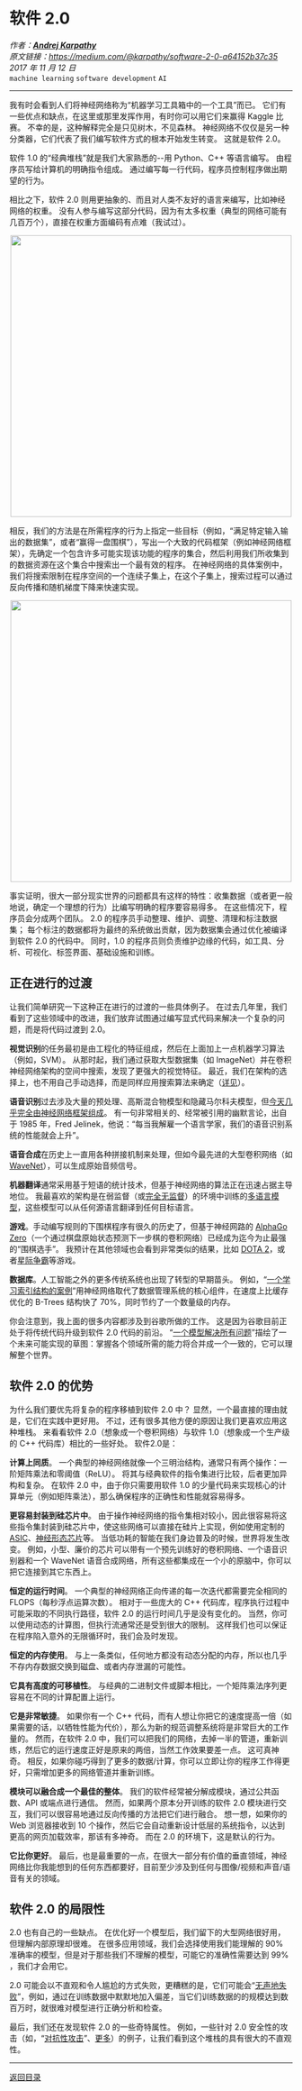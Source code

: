 # 软件 2.0
_作者：[**Andrej Karpathy**](https://medium.com/@karpathy)_  
_原文链接：<https://medium.com/@karpathy/software-2-0-a64152b37c35>_  
_2017 年 11 月 12 日_  
`machine learning` `software development` `AI`

---
我有时会看到人们将神经网络称为“机器学习工具箱中的一个工具”而已。
它们有一些优点和缺点，在这里或那里发挥作用，有时你可以用它们来赢得 Kaggle 比赛。
不幸的是，这种解释完全是只见树木，不见森林。
神经网络不仅仅是另一种分类器，它们代表了我们编写软件方式的根本开始发生转变。
这就是软件 2.0。

软件 1.0 的“经典堆栈”就是我们大家熟悉的--用 Python、C++ 等语言编写。
由程序员写给计算机的明确指令组成。
通过编写每一行代码，程序员控制程序做出期望的行为。

相比之下，软件 2.0 则用更抽象的、而且对人类不友好的语言来编写，比如神经网络的权重。
没有人参与编写这部分代码，因为有太多权重（典型的网络可能有几百万个），直接在权重方面编码有点难（我试过）。

<div align=center><img src="https://s1.ax1x.com/2020/10/19/0xF4cF.png" width="500"></div>

相反，我们的方法是在所需程序的行为上指定一些目标（例如，“满足特定输入输出的数据集”，或者“赢得一盘围棋”），写出一个大致的代码框架（例如神经网络框架），先确定一个包含许多可能实现该功能的程序的集合，然后利用我们所收集到的数据资源在这个集合中搜索出一个最有效的程序。
在神经网络的具体案例中，我们将搜索限制在程序空间的一个连续子集上，在这个子集上，搜索过程可以通过反向传播和随机梯度下降来快速实现。

<div align=center><img src="https://s1.ax1x.com/2020/10/19/0xZRQf.png" width="500"></div>

事实证明，很大一部分现实世界的问题都具有这样的特性：收集数据（或者更一般地说，确定一个理想的行为）比编写明确的程序要容易得多。
在这些情况下，程序员会分成两个团队。
2.0 的程序员手动整理、维护、调整、清理和标注数据集；
每个标注的数据都将为最终的系统做出贡献，因为数据集会通过优化被编译到软件 2.0 的代码中。
同时，1.0 的程序员则负责维护边缘的代码，如工具、分析、可视化、标签界面、基础设施和训练。

## 正在进行的过渡
让我们简单研究一下这种正在进行的过渡的一些具体例子。
在过去几年里，我们看到了这些领域中的改进，我们放弃试图通过编写显式代码来解决一个复杂的问题，而是将代码过渡到 2.0。

**视觉识别**的任务最初是由工程化的特征组成，然后在上面加上一点机器学习算法（例如，SVM）。
从那时起，我们通过获取大型数据集（如 ImageNet）并在卷积神经网络架构的空间中搜索，发现了更强大的视觉特征。
最近，我们在架构的选择上，也不用自己手动选择，而是同样应用搜索算法来确定（[详见](https://arxiv.org/abs/1703.01041)）。

**语音识别**过去涉及大量的预处理、高斯混合物模型和隐藏马尔科夫模型，但[今天几乎完全由神经网络框架组成](https://github.com/syhw/wer_are_we)。
有一句非常相关的、经常被引用的幽默言论，出自于 1985 年，Fred Jelinek，他说：“每当我解雇一个语言学家，我们的语音识别系统的性能就会上升”。

**语音合成**在历史上一直用各种拼接机制来处理，但如今最先进的大型卷积网络（如 [WaveNet](https://deepmind.com/blog/wavenet-launches-google-assistant/)），可以生成原始音频信号。

**机器翻译**通常采用基于短语的统计技术，但基于神经网络的算法正在迅速占据主导地位。
我最喜欢的架构是在弱监督（或[完全无监督](https://arxiv.org/abs/1710.11041)）的环境中训练的[多语言模型](https://arxiv.org/abs/1611.04558)，这些模型可以从任何源语言翻译到任何目标语言。

**游戏**。手动编写规则的下围棋程序有很久的历史了，但基于神经网路的 [AlphaGo Zero](https://deepmind.com/blog/alphago-zero-learning-scratch/)（一个通过棋盘原始状态预测下一步棋的卷积网络）已经成为迄今为止最强的“围棋选手”。
我预计在其他领域也会看到非常类似的结果，比如 [DOTA 2](https://blog.openai.com/more-on-dota-2/)，或者[星际争霸](https://deepmind.com/blog/deepmind-and-blizzard-open-starcraft-ii-ai-research-environment/)等游戏。

**数据库**。人工智能之外的更多传统系统也出现了转型的早期苗头。
例如，“[一个学习索引结构的案例](https://arxiv.org/abs/1712.01208)”用神经网络取代了数据管理系统的核心组件，在速度上比缓存优化的 B-Trees 结构快了 70%，同时节约了一个数量级的内存。

你会注意到，我上面的很多内容都涉及到谷歌所做的工作。
这是因为谷歌目前正处于将传统代码升级到软件 2.0 代码的前沿。
“[一个模型解决所有问题](https://arxiv.org/abs/1706.05137)”描绘了一个未来可能实现的草图：掌握各个领域所需的能力将合并成一个一致的，它可以理解整个世界。

## 软件 2.0 的优势
为什么我们要优先将复杂的程序移植到软件 2.0 中？
显然，一个最直接的理由就是，它们在实践中更好用。
不过，还有很多其他方便的原因让我们更喜欢应用这种堆栈。
来看看软件 2.0（想象成一个卷积网络）与软件 1.0（想象成一个生产级的 C++ 代码库）相比的一些好处。
软件2.0是：

**计算上同质**。
一个典型的神经网络就像一个三明治结构，通常只有两个操作：一阶矩阵乘法和零阈值（ReLU）。
将其与经典软件的指令集进行比较，后者更加异构和复杂。
在软件 2.0 中，由于你只需要用软件 1.0 的少量代码来实现核心的计算单元（例如矩阵乘法），那么确保程序的正确性和性能就容易得多。

**更容易封装到硅芯片中**。
由于操作神经网络的指令集相对较小，因此很容易将这些指令集封装到硅芯片中，使这些网络可以直接在硅片上实现，例如使用定制的 [ASIC](https://www.forbes.com/sites/moorinsights/2017/08/04/will-asic-chips-become-the-next-big-thing-in-ai/#7d6d7c0511d9)、[神经形态芯片](https://spectrum.ieee.org/semiconductors/design/neuromorphic-chips-are-destined-for-deep-learningor-obscurity)等。
当低功耗的智能在我们身边普及的时候，世界将发生改变。
例如，小型、廉价的芯片可以带有一个预先训练好的卷积网络、一个语音识别器和一个 WaveNet 语音合成网络，所有这些都集成在一个小的原脑中，你可以把它连接到其它东西上。

**恒定的运行时间**。
一个典型的神经网络正向传递的每一次迭代都需要完全相同的 FLOPS（每秒浮点运算次数）。
相对于一些庞大的 C++ 代码库，程序执行过程中可能采取的不同执行路径，软件 2.0 的运行时间几乎是没有变化的。
当然，你可以使用动态的计算图，但执行流通常还是受到很大的限制。
这样我们也可以保证在程序陷入意外的无限循环时，我们会及时发现。

**恒定的内存使用**。
与上一条类似，任何地方都没有动态分配的内存，所以也几乎不存内存数据交换到磁盘、或者内存泄漏的可能性。

**它具有高度的可移植性**。
与经典的二进制文件或脚本相比，一个矩阵乘法序列更容易在不同的计算配置上运行。

**它是非常敏捷**。
如果你有一个 C++ 代码，而有人想让你把它的速度提高一倍（如果需要的话，以牺牲性能为代价），那么为新的规范调整系统将是非常巨大的工作量的。
然而，在软件 2.0 中，我们可以把我们的网络，去掉一半的管道，重新训练，然后它的运行速度正好是原来的两倍，当然工作效果要差一点。
这可真神奇。
相反，如果你碰巧得到了更多的数据/计算，你可以立即让你的程序工作得更好，只需增加更多的网络管道并重新训练。

**模块可以融合成一个最佳的整体**。
我们的软件经常被分解成模块，通过公共函数、API 或端点进行通信。
然而，如果两个原本分开训练的软件 2.0 模块进行交互，我们可以很容易地通过反向传播的方法把它们进行融合。
想一想，如果你的 Web 浏览器接收到 10 个操作，然后它会自动重新设计低层的系统指令，以达到更高的网页加载效率，那该有多神奇。
而在 2.0 的环境下，这是默认的行为。

**它比你更好**。
最后，也是最重要的一点，在很大一部分有价值的垂直领域，神经网络比你我能想到的任何东西都要好，目前至少涉及到任何与图像/视频和声音/语音有关的领域。

## 软件 2.0 的局限性
2.0 也有自己的一些缺点。
在优化好一个模型后，我们留下的大型网络很好用，但理解内部原理却很难。
在很多应用领域，我们会选择使用我们能理解的 90% 准确率的模型，但是对于那些我们不理解的模型，可能它的准确性需要达到 99% ，我们才会用它。

2.0 可能会以不直观和令人尴尬的方式失败，更糟糕的是，它们可能会“[无声地失败](https://motherboard.vice.com/en_us/article/nz7798/weve-already-taught-artificial-intelligence-to-be-racist-sexist)”，例如，通过在训练数据中默默地加入偏差，当它们训练数据的的规模达到数百万时，就很难对模型进行正确分析和检查。

最后，我们还在发现软件 2.0 的一些奇特属性。
例如，一些针对 2.0 安全性的攻击（如，“[对抗性攻击](https://blog.openai.com/adversarial-example-research/)”、[更多](https://github.com/yenchenlin/awesome-adversarial-machine-learning)）的例子，让我们看到这个堆栈的具有很大的不直观性。


---
[返回目录](https://github.com/datugou/Article_Translation/tree/master/LEARNING_data_science)
